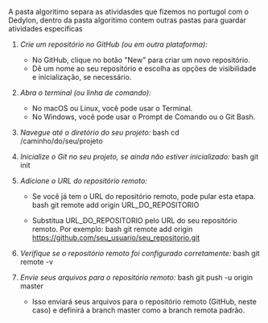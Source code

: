 A pasta algoritimo separa as atividasdes que fizemos no portugol com o Dedylon, dentro da pasta algoritimo contem outras pastas para guardar atividades especificas



1. *Crie um repositório no GitHub (ou em outra plataforma):*
   - No GitHub, clique no botão "New" para criar um novo repositório.
   - Dê um nome ao seu repositório e escolha as opções de visibilidade e inicialização, se necessário.

2. *Abra o terminal (ou linha de comando):*
   - No macOS ou Linux, você pode usar o Terminal.
   - No Windows, você pode usar o Prompt de Comando ou o Git Bash.

3. *Navegue até o diretório do seu projeto:*
   bash
   cd /caminho/do/seu/projeto
   

4. *Inicialize o Git no seu projeto, se ainda não estiver inicializado:*
   bash
   git init
   

5. *Adicione o URL do repositório remoto:*
   - Se você já tem o URL do repositório remoto, pode pular esta etapa.
   bash
   git remote add origin URL_DO_REPOSITORIO
   
   - Substitua URL_DO_REPOSITORIO pelo URL do seu repositório remoto. Por exemplo:
   bash
   git remote add origin https://github.com/seu_usuario/seu_repositorio.git
   

6. *Verifique se o repositório remoto foi configurado corretamente:*
   bash
   git remote -v
   

7. *Envie seus arquivos para o repositório remoto:*
   bash
   git push -u origin master
   
   - Isso enviará seus arquivos para o repositório remoto (GitHub, neste caso) e definirá a branch master como a branch remota padrão.
